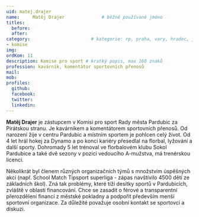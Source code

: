 ```yaml
---
uid: matej.drajer
name:     Matěj Drajer      		# běžně používané jméno
titles:
  before:
  after:
category:                 		# kategorie: rp, praha, vary, hradec, jmk, senat
- komise
img: 
ordKom: 11
description: Komise pro sport # kratký popis, max 160 znaků
profession: kavárník, komentátor sportovních přenosů
mail:
mob:
profiles:
  github:
  facebook: 
  twitter: 
  linkedin: 
---
```


**Matěj Drajer** je zástupcem v Komisi pro sport Rady města Pardubic za Pirátskou stranu. Je kavárníkem a komentátorem  sportovních přenosů. Od narození žije v centru Pardubic a místním sportem je pohlcen celý život. Od 4 let hrál hokej za Dynamo a po konci kariéry přesedlal na florbal, lyžování a další sporty. Dohromady 5 let trénoval ve florbalovém klubu Sokol Pardubice a také dvě sezony v pozici vedoucího A-mužstva, má trenérskou licenci.

Několikrát byl členem různých organizačních týmů s množstvím úspěšných akcí (např. School Match Tipsport superliga - zápas navštívilo 4500 dětí ze základních škol). Zná tak problémy, které tíží desítky sportů v Pardubicích, zvláště v oblasti financování. Chce se zasadit o férové a transparentní přerozdělení financí z městské pokladny a podpořit především menší sportovní organizace. Za důležité považuje osobní kontakt se sportovci a diskuzi.

